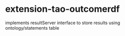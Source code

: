 extension-tao-outcomerdf
========================

implements resultServer interface to store results using ontology/statements table